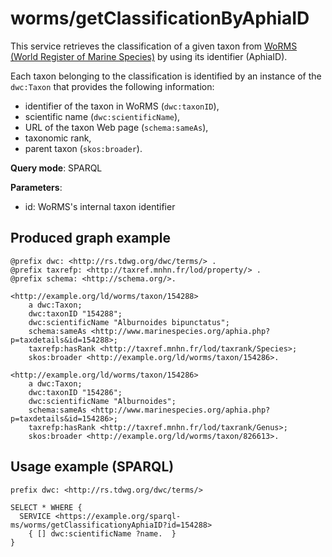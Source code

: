 
# worms/getClassificationByAphiaID


This service retrieves the classification of a given taxon from [WoRMS (World Register of Marine Species)](http://www.marinespecies.org/) by using its identifier (AphiaID). 

Each taxon belonging to the classification is identified by an instance of the `dwc:Taxon` that provides the following information:
- identifier of the taxon in WoRMS (`dwc:taxonID`),
- scientific name (`dwc:scientificName`),
- URL of the taxon Web page (`schema:sameAs`),
- taxonomic rank,
- parent taxon (`skos:broader`).

**Query mode**: SPARQL

**Parameters**: 
- id: WoRMS's internal taxon identifier




## Produced graph example

```turtle
@prefix dwc: <http://rs.tdwg.org/dwc/terms/> .
@prefix taxrefp: <http://taxref.mnhn.fr/lod/property/> .
@prefix schema: <http://schema.org/>.

<http://example.org/ld/worms/taxon/154288> 
    a dwc:Taxon;
    dwc:taxonID "154288";
    dwc:scientificName "Alburnoides bipunctatus";
    schema:sameAs <http://www.marinespecies.org/aphia.php?p=taxdetails&id=154288>;
    taxrefp:hasRank <http://taxref.mnhn.fr/lod/taxrank/Species>;
    skos:broader <http://example.org/ld/worms/taxon/154286>.
    
<http://example.org/ld/worms/taxon/154286>
    a dwc:Taxon;
    dwc:taxonID "154286";
    dwc:scientificName "Alburnoides";
    schema:sameAs <http://www.marinespecies.org/aphia.php?p=taxdetails&id=154286>;
    taxrefp:hasRank <http://taxref.mnhn.fr/lod/taxrank/Genus>;
    skos:broader <http://example.org/ld/worms/taxon/826613>.
```

## Usage example (SPARQL)

```sparql
prefix dwc: <http://rs.tdwg.org/dwc/terms/>

SELECT * WHERE {
  SERVICE <https://example.org/sparql-ms/worms/getClassificationyAphiaID?id=154288>
    { [] dwc:scientificName ?name.  }
}
```

